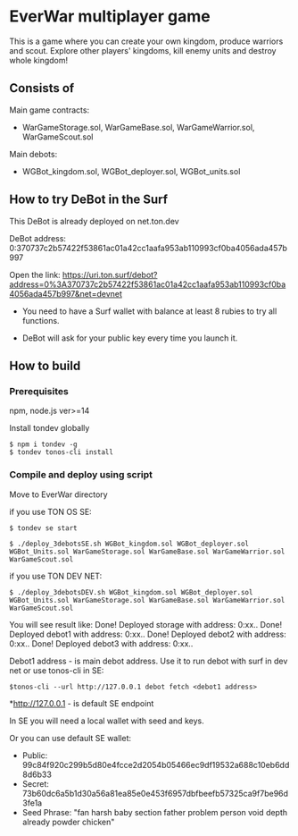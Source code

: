 # EverWar multiplayer game

This is a game where you can create your own kingdom, produce warriors and scout.
Explore other players' kingdoms, kill enemy units and destroy whole kingdom!

## Consists of

Main game contracts:
-   WarGameStorage.sol, WarGameBase.sol, WarGameWarrior.sol, WarGameScout.sol

Main debots:
-   WGBot_kingdom.sol, WGBot_deployer.sol, WGBot_units.sol

## How to try DeBot in the Surf

This DeBot is already deployed on net.ton.dev

DeBot address: 0:370737c2b57422f53861ac01a42cc1aafa953ab110993cf0ba4056ada457b997

Open the link: https://uri.ton.surf/debot?address=0%3A370737c2b57422f53861ac01a42cc1aafa953ab110993cf0ba4056ada457b997&net=devnet

-   You need to have a Surf wallet with balance at least 8 rubies to try all functions.

-   DeBot will ask for your public key every time you launch it.

## How to build

### Prerequisites

npm, node.js ver>=14

Install tondev globally

```
$ npm i tondev -g
$ tondev tonos-cli install
```

### Compile and deploy using script

Move to EverWar directory

if you use TON OS SE:

```
$ tondev se start

$ ./deploy_3debotsSE.sh WGBot_kingdom.sol WGBot_deployer.sol WGBot_Units.sol WarGameStorage.sol WarGameBase.sol WarGameWarrior.sol WarGameScout.sol
```

if you use TON DEV NET:

```
$ ./deploy_3debotsDEV.sh WGBot_kingdom.sol WGBot_deployer.sol WGBot_Units.sol WarGameStorage.sol WarGameBase.sol WarGameWarrior.sol WarGameScout.sol
```

You will see result like:
Done! Deployed storage with address: 0:xx..
Done! Deployed debot1 with address: 0:xx..
Done! Deployed debot2 with address: 0:xx..
Done! Deployed debot3 with address: 0:xx..

Debot1 address - is main debot address. 
Use it to run debot with surf in dev net or use tonos-cli in SE:

```
$tonos-cli --url http://127.0.0.1 debot fetch <debot1 address>

```
*http://127.0.0.1 - is default SE endpoint

In SE you will need a local wallet with seed and keys.

Or you can use default SE wallet:
- Public: 99c84f920c299b5d80e4fcce2d2054b05466ec9df19532a688c10eb6dd8d6b33
- Secret: 73b60dc6a5b1d30a56a81ea85e0e453f6957dbfbeefb57325ca9f7be96d3fe1a
- Seed Phrase: "fan harsh baby section father problem person void depth already powder chicken"



